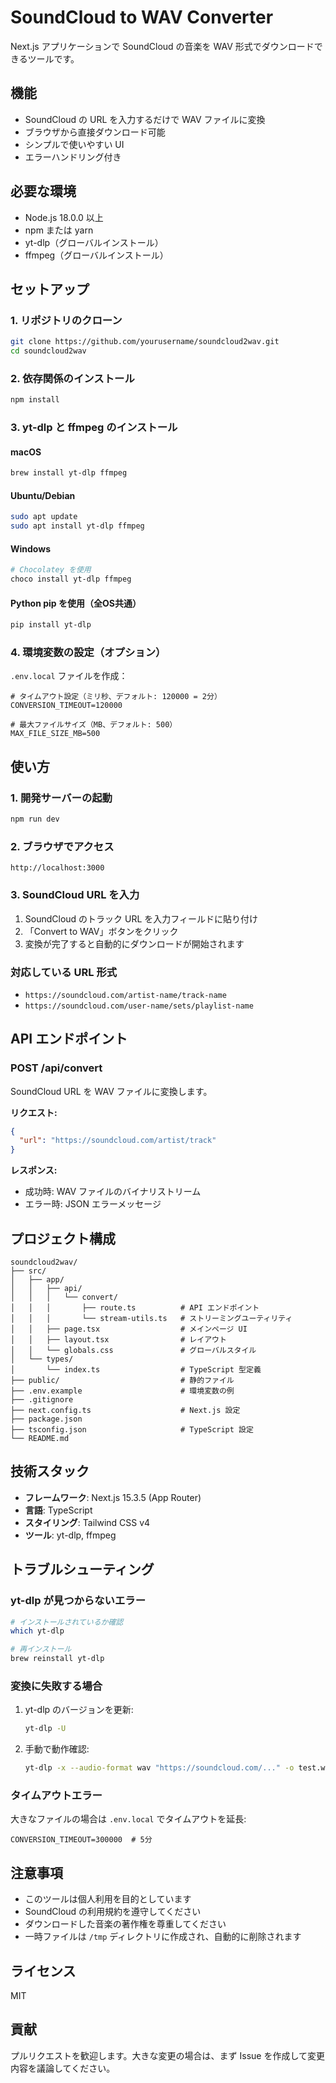 # SoundCloud to WAV Converter

Next.js アプリケーションで SoundCloud の音楽を WAV 形式でダウンロードできるツールです。

## 機能

- SoundCloud の URL を入力するだけで WAV ファイルに変換
- ブラウザから直接ダウンロード可能
- シンプルで使いやすい UI
- エラーハンドリング付き

## 必要な環境

- Node.js 18.0.0 以上
- npm または yarn
- yt-dlp（グローバルインストール）
- ffmpeg（グローバルインストール）

## セットアップ

### 1. リポジトリのクローン

```bash
git clone https://github.com/yourusername/soundcloud2wav.git
cd soundcloud2wav
```

### 2. 依存関係のインストール

```bash
npm install
```

### 3. yt-dlp と ffmpeg のインストール

#### macOS
```bash
brew install yt-dlp ffmpeg
```

#### Ubuntu/Debian
```bash
sudo apt update
sudo apt install yt-dlp ffmpeg
```

#### Windows
```bash
# Chocolatey を使用
choco install yt-dlp ffmpeg
```

#### Python pip を使用（全OS共通）
```bash
pip install yt-dlp
```

### 4. 環境変数の設定（オプション）

`.env.local` ファイルを作成：

```env
# タイムアウト設定（ミリ秒、デフォルト: 120000 = 2分）
CONVERSION_TIMEOUT=120000

# 最大ファイルサイズ（MB、デフォルト: 500）
MAX_FILE_SIZE_MB=500
```

## 使い方

### 1. 開発サーバーの起動

```bash
npm run dev
```

### 2. ブラウザでアクセス

```
http://localhost:3000
```

### 3. SoundCloud URL を入力

1. SoundCloud のトラック URL を入力フィールドに貼り付け
2. 「Convert to WAV」ボタンをクリック
3. 変換が完了すると自動的にダウンロードが開始されます

### 対応している URL 形式

- `https://soundcloud.com/artist-name/track-name`
- `https://soundcloud.com/user-name/sets/playlist-name`

## API エンドポイント

### POST /api/convert

SoundCloud URL を WAV ファイルに変換します。

**リクエスト:**
```json
{
  "url": "https://soundcloud.com/artist/track"
}
```

**レスポンス:**
- 成功時: WAV ファイルのバイナリストリーム
- エラー時: JSON エラーメッセージ

## プロジェクト構成

```
soundcloud2wav/
├── src/
│   ├── app/
│   │   ├── api/
│   │   │   └── convert/
│   │   │       ├── route.ts          # API エンドポイント
│   │   │       └── stream-utils.ts   # ストリーミングユーティリティ
│   │   ├── page.tsx                  # メインページ UI
│   │   ├── layout.tsx                # レイアウト
│   │   └── globals.css               # グローバルスタイル
│   └── types/
│       └── index.ts                  # TypeScript 型定義
├── public/                           # 静的ファイル
├── .env.example                      # 環境変数の例
├── .gitignore
├── next.config.ts                    # Next.js 設定
├── package.json
├── tsconfig.json                     # TypeScript 設定
└── README.md
```

## 技術スタック

- **フレームワーク**: Next.js 15.3.5 (App Router)
- **言語**: TypeScript
- **スタイリング**: Tailwind CSS v4
- **ツール**: yt-dlp, ffmpeg

## トラブルシューティング

### yt-dlp が見つからないエラー

```bash
# インストールされているか確認
which yt-dlp

# 再インストール
brew reinstall yt-dlp
```

### 変換に失敗する場合

1. yt-dlp のバージョンを更新:
   ```bash
   yt-dlp -U
   ```

2. 手動で動作確認:
   ```bash
   yt-dlp -x --audio-format wav "https://soundcloud.com/..." -o test.wav
   ```

### タイムアウトエラー

大きなファイルの場合は `.env.local` でタイムアウトを延長:
```env
CONVERSION_TIMEOUT=300000  # 5分
```

## 注意事項

- このツールは個人利用を目的としています
- SoundCloud の利用規約を遵守してください
- ダウンロードした音楽の著作権を尊重してください
- 一時ファイルは `/tmp` ディレクトリに作成され、自動的に削除されます

## ライセンス

MIT

## 貢献

プルリクエストを歓迎します。大きな変更の場合は、まず Issue を作成して変更内容を議論してください。